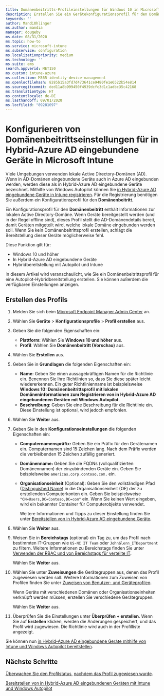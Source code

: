 ```yaml
---
title: Domänenbeitritts-Profileinstellungen für Windows 10 in Microsoft Intune – Azure | Microsoft-Dokumentation
description: Erstellen Sie ein Gerätekonfigurationsprofil für den Domänenbeitritt für in Hybrid-Azure AD eingebundene Geräte. Verwenden Sie dieses Profil zum Bereitstellen von Informationen zur lokalen Active Directory-Domäne auf Geräten, die mit Windows Autopilot und Microsoft Intune bereitgestellt wurden.
keywords: ''
author: MandiOhlinger
ms.author: mandia
manager: dougeby
ms.date: 08/31/2020
ms.topic: how-to
ms.service: microsoft-intune
ms.subservice: configuration
ms.localizationpriority: medium
ms.technology: ''
ms.suite: ems
search.appverid: MET150
ms.custom: intune-azure
ms.collection: M365-identity-device-management
ms.openlocfilehash: 8285b15a3fd7d473641ce9480fe1e6522b54e814
ms.sourcegitcommit: ded11a8b999450f4939dcfc3d1c1adbc35c42168
ms.translationtype: HT
ms.contentlocale: de-DE
ms.lasthandoff: 09/01/2020
ms.locfileid: "89281097"
---
```

# <a name="configuration-domain-join-settings-for-hybrid-azure-ad-joined-devices-in-microsoft-intune"></a>Konfigurieren von Domänenbeitrittseinstellungen für in Hybrid-Azure AD eingebundene Geräte in Microsoft Intune

Viele Umgebungen verwenden lokale Active Directory-Domänen (AD). Wenn in AD-Domänen eingebundene Geräte auch in Azure AD eingebunden werden, werden diese als in Hybrid-Azure AD eingebundene Geräte bezeichnet. Mithilfe von Windows Autopilot können Sie [in Hybrid-Azure AD eingebundene Geräte in Intune registrieren](../../autopilot/windows-autopilot-hybrid.md). Für die Registrierung benötigen Sie außerdem ein Konfigurationsprofil für den **Domänenbeitritt**.

Ein Konfigurationsprofil für den **Domänenbeitritt** enthält Informationen zur lokalen Active Directory-Domäne. Wenn Geräte bereitgestellt werden (und in der Regel offline sind), dieses Profil stellt die AD-Domänendetails bereit, damit Geräten mitgeteilt wird, welche lokale Domäne eingebunden werden soll. Wenn Sie kein Domänenbeitrittsprofil erstellen, schlägt die Bereitstellung dieser Geräte möglicherweise fehl.

Diese Funktion gilt für:

- Windows 10 und höher
- In Hybrid-Azure AD eingebundene Geräte
- Hybridbereitstellung mit Autopilot und Intune

In diesem Artikel wird veranschaulicht, wie Sie ein Domänenbeitrittsprofil für eine Autopilot-Hybridbereitstellung erstellen. Sie können außerdem die verfügbaren Einstellungen anzeigen.

## <a name="create-the-profile"></a>Erstellen des Profils

1. Melden Sie sich beim [Microsoft Endpoint Manager Admin Center](https://go.microsoft.com/fwlink/?linkid=2109431) an.
2. Wählen Sie **Geräte** > **Konfigurationsprofile** > **Profil erstellen** aus.
3. Geben Sie die folgenden Eigenschaften ein:

    - **Plattform**: Wählen Sie **Windows 10 und höher** aus.
    - **Profil**: Wählen Sie **Domänenbeitritt (Vorschau)** aus.

4. Wählen Sie **Erstellen** aus.
5. Geben Sie in **Grundlagen** die folgenden Eigenschaften ein:

    - **Name:** Geben Sie einen aussagekräftigen Namen für die Richtlinie ein. Benennen Sie Ihre Richtlinien so, dass Sie diese später leicht wiedererkennen. Ein guter Richtlinienname ist beispielsweise **Windows 10: Domänenbeitrittsprofil mit lokalen Domäneninformationen zum Registrieren von in Hybrid-Azure AD eingebundenen Geräten mit Windows Autopilot**.
    - **Beschreibung:** Geben Sie eine Beschreibung für die Richtlinie ein. Diese Einstellung ist optional, wird jedoch empfohlen.

6. Wählen Sie **Weiter** aus.
7. Geben Sie in den **Konfigurationseinstellungen** die folgenden Eigenschaften ein:

    - **Computernamenspräfix:** Geben Sie ein Präfix für den Gerätenamen ein. Computernamen sind 15 Zeichen lang. Nach dem Präfix werden die verbleibenden 15 Zeichen zufällig generiert.
    - **Domänenname:** Geben Sie die FQDNs (vollqualifizierten Domänennamen) der einzubindenden Geräte ein. Geben Sie beispielsweise `americas.corp.contoso.com.` ein.
    - **Organisationseinheit** (Optional): Geben Sie den vollständigen Pfad ([Distinguished Name](/windows/win32/ad/object-names-and-identities#distinguished-name)) in die Organisationseinheit (OE) der zu erstellenden Computerkonten ein. Geben Sie beispielsweise `"CN=Users,DC=Contoso,DC=com"` ein. Wenn Sie keinen Wert eingeben, wird ein bekannter Container für Computerobjekte verwendet.

      Weitere Informationen und Tipps zu dieser Einstellung finden Sie unter [Bereitstellen von in Hybrid-Azure AD eingebundene Geräte](../../autopilot/windows-autopilot-hybrid.md).

8. Wählen Sie **Weiter** aus.

9. Weisen Sie in **Bereichstags** (optional) ein Tag zu, um das Profil nach bestimmten IT-Gruppen wie `US-NC IT Team` oder `JohnGlenn_ITDepartment` zu filtern. Weitere Informationen zu Bereichstags finden Sie unter [Verwenden der RBAC und von Bereichstags für verteilte IT](../fundamentals/scope-tags.md).

    Wählen Sie **Weiter** aus.

10. Wählen Sie unter **Zuweisungen** die Gerätegruppen aus, denen das Profil zugewiesen werden soll. Weitere Informationen zum Zuweisen von Profilen finden Sie unter [Zuweisen von Benutzer- und Geräteprofilen](device-profile-assign.md).

    Wenn Geräte mit verschiedenen Domänen oder Organisationseinheiten verknüpft werden müssen, erstellen Sie verschiedene Gerätegruppen.

    Wählen Sie **Weiter** aus.

11. Überprüfen Sie die Einstellungen unter **Überprüfen + erstellen**. Wenn Sie auf **Erstellen** klicken, werden die Änderungen gespeichert, und das Profil wird zugewiesen. Die Richtlinie wird auch in der Profilliste angezeigt.

Sie können nun [in Hybrid-Azure AD eingebundene Geräte mithilfe von Intune und Windows Autopilot bereitstellen](../../autopilot/windows-autopilot-hybrid.md).

## <a name="next-steps"></a>Nächste Schritte

[Überwachen Sie den Profilstatus](device-profile-monitor.md), [nachdem das Profil zugewiesen wurde](device-profile-assign.md).

[Bereitstellen von in Hybrid-Azure AD eingebundenen Geräten mit Intune und Windows Autopilot](../../autopilot/windows-autopilot-hybrid.md)
